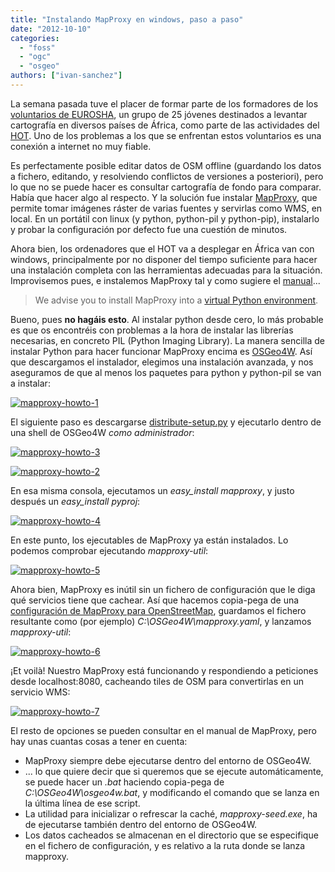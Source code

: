 ```yaml
---
title: "Instalando MapProxy en windows, paso a paso"
date: "2012-10-10"
categories: 
  - "foss"
  - "ogc"
  - "osgeo"
authors: ["ivan-sanchez"]
---
```


La semana pasada tuve el placer de formar parte de los formadores de los [voluntarios de EUROSHA](http://hot.openstreetmap.org/updates/2012-10-04_become_a_tutor_of_the_eurosha_volunteers), un grupo de 25 jóvenes destinados a levantar cartografía en diversos países de África, como parte de las actividades del [HOT](http://hot.openstreetmap.org/). Uno de los problemas a los que se enfrentan estos voluntarios es una conexión a internet no muy fiable.

Es perfectamente posible editar datos de OSM offline (guardando los datos a fichero, editando, y resolviendo conflictos de versiones a posteriori), pero lo que no se puede hacer es consultar cartografía de fondo para comparar. Había que hacer algo al respecto. Y la solución fue instalar [MapProxy](http://mapproxy.org/), que permite tomar imágenes ráster de varias fuentes y servirlas como WMS, en local. En un portátil con linux (y python, python-pil y python-pip), instalarlo y probar la configuración por defecto fue una cuestión de minutos.

Ahora bien, los ordenadores que el HOT va a desplegar en África van con windows, principalmente por no disponer del tiempo suficiente para hacer una instalación completa con las herramientas adecuadas para la situación. Improvisemos pues, e instalemos MapProxy tal y como sugiere el [manual](http://mapproxy.org/docs/latest/install_windows.html)...

> We advise you to install MapProxy into a [virtual Python environment](http://guide.python-distribute.org/virtualenv.html).

Bueno, pues **no hagáis esto**. Al instalar python desde cero, lo más probable es que os encontréis con problemas a la hora de instalar las librerías necesarias, en concreto PIL (Python Imaging Library). La manera sencilla de instalar Python para hacer funcionar MapProxy encima es [OSGeo4W](http://trac.osgeo.org/osgeo4w/). Así que descargamos el instalador, elegimos una instalación avanzada, y nos aseguramos de que al menos los paquetes para python y python-pil se van a instalar:

[![](/imgs/2012/10/mapproxy-howto-1.png?w=300 "mapproxy-howto-1")](/imgs/2012/10/mapproxy-howto-1.png)

El siguiente paso es descargarse [distribute-setup.py](http://pypi.python.org/pypi/distribute#distribute-setup-py) y ejecutarlo dentro de una shell de OSGeo4W _como administrador_:

[![](/imgs/2012/10/mapproxy-howto-3.png?w=184 "mapproxy-howto-3")](/imgs/2012/10/mapproxy-howto-3.png)

[![](/imgs/2012/10/mapproxy-howto-2.png?w=300 "mapproxy-howto-2")](/imgs/2012/10/mapproxy-howto-2.png)

En esa misma consola, ejecutamos un _easy\_install mapproxy_, y justo después un _easy\_install pyproj_:

[![](/imgs/2012/10/mapproxy-howto-4.png?w=300 "mapproxy-howto-4")](/imgs/2012/10/mapproxy-howto-4.png)

En este punto, los ejecutables de MapProxy ya están instalados. Lo podemos comprobar ejecutando _mapproxy-util_:

[![](/imgs/2012/10/mapproxy-howto-5.png?w=300 "mapproxy-howto-5")](/imgs/2012/10/mapproxy-howto-5.png)

Ahora bien, MapProxy es inútil sin un fichero de configuración que le diga qué servicios tiene que cachear. Así que hacemos copia-pega de una [configuración de MapProxy para OpenStreetMap](https://wiki.openstreetmap.org/wiki/Mappproxy_setup), guardamos el fichero resultante como (por ejemplo) _C:\\OSGeo4W\\mapproxy.yaml_, y lanzamos _mapproxy-util_:

[![](/imgs/2012/10/mapproxy-howto-6.png?w=300 "mapproxy-howto-6")](/imgs/2012/10/mapproxy-howto-6.png)

¡Et voilà! Nuestro MapProxy está funcionando y respondiendo a peticiones desde localhost:8080, cacheando tiles de OSM para convertirlas en un servicio WMS:

[![](/imgs/2012/10/mapproxy-howto-7.png?w=293 "mapproxy-howto-7")](/imgs/2012/10/mapproxy-howto-7.png)

El resto de opciones se pueden consultar en el manual de MapProxy, pero hay unas cuantas cosas a tener en cuenta:

- MapProxy siempre debe ejecutarse dentro del entorno de OSGeo4W.
- ... lo que quiere decir que si queremos que se ejecute automáticamente, se puede hacer un _.bat_ haciendo copia-pega de _C:\\OSGeo4W\\osgeo4w.bat_, y modificando el comando que se lanza en la última línea de ese script.
- La utilidad para inicializar o refrescar la caché, _mapproxy-seed.exe_, ha de ejecutarse también dentro del entorno de OSGeo4W.
- Los datos cacheados se almacenan en el directorio que se especifique en el fichero de configuración, y es relativo a la ruta donde se lanza mapproxy.
